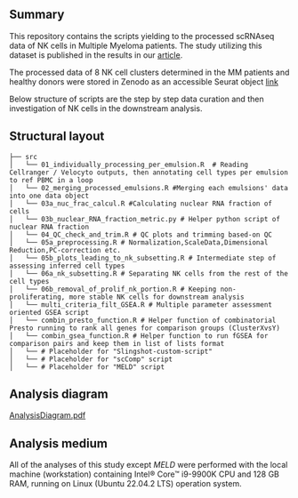 ## Summary

This repository contains the scripts yielding to the processed scRNAseq data of NK cells in Multiple Myeloma patients.
The study utilizing this dataset is published in   the results in our [article](https://doi.org/10.1182/blood.2023023529).

The processed data of 8 NK cell clusters determined in the MM patients and healthy donors were stored in Zenodo as an accessible Seurat object [link](prospective_link_here)

Below structure of scripts are the step by step data curation and then investigation of NK cells in the downstream analysis.

## Structural layout
```{r eval=FALSE, include=TRUE}
├── src
│   └── 01_individually_processing_per_emulsion.R  # Reading Cellranger / Velocyto outputs, then annotating cell types per emulsion to ref PBMC in a loop
│   └── 02_merging_processed_emulsions.R #Merging each emulsions' data into one data object
│   └── 03a_nuc_frac_calcul.R #Calculating nuclear RNA fraction of cells
│   └── 03b_nuclear_RNA_fraction_metric.py # Helper python script of nuclear RNA fraction
│   └── 04_QC_check_and_trim.R # QC plots and trimming based-on QC
│   └── 05a_preprocessing.R # Normalization,ScaleData,Dimensional Reduction,PC-correction etc.
│   └── 05b_plots_leading_to_nk_subsetting.R # Intermediate step of assessing inferred cell types
│   └── 06a_nk_subsetting.R # Separating NK cells from the rest of the cell types 
│   └── 06b_removal_of_prolif_nk_portion.R # Keeping non-proliferating, more stable NK cells for downstream analysis
│   └── multi_criteria_filt_GSEA.R # Multiple parameter assessment oriented GSEA script
│   └── combin_presto_function.R # Helper function of combinatorial Presto running to rank all genes for comparison groups (ClusterXvsY)
│   └── combin_gsea_function.R # Helper function to run fGSEA for comparison pairs and keep them in list of lists format
│   └── # Placeholder for "Slingshot-custom-script"
│   └── # Placeholder for "scComp" script
│   └── # Placeholder for "MELD" script
```
## Analysis diagram

[AnalysisDiagram.pdf](https://github.com/user-attachments/files/16709177/AnalysisDiagram.pdf)

## Analysis medium

All of the analyses of this study except *MELD* were performed with the local machine (workstation) containing Intel® Core™ i9-9900K CPU and 128 GB RAM, running on Linux (Ubuntu 22.04.2 LTS) operation system.
